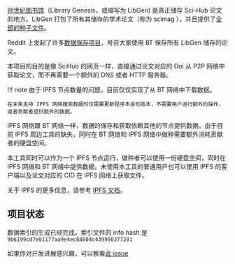 [创世纪图书馆](https://zh.wikipedia.org/zh-cn/%E5%88%9B%E4%B8%96%E7%BA%AA%E5%9B%BE%E4%B9%A6%E9%A6%86)（Library Genesis，或缩写为 LibGen) 是真正储存 Sci-Hub 论文的地方。LibGen 打包了所有其储存的学术论文（称为 scimag ），并且提供了[全部的种子文件](https://libgen.rs/scimag/repository_torrent/)。

Reddit 上发起了许多[数据保存项目](https://www.reddit.com/r/DataHoarder/comments/nc27fv/rescue_mission_for_scihub_and_open_science_we_are/)，号召大家使用 BT 保存所有 LibGen 储存的论文。

本项目的目的是像 SciHub 的网页一样，直接通过论文对应的 Doi 从 P2P 网络中获取论文，而不再需要一个额外的 DNS 或者 HTTP 服务器。

<!-- prettier-ignore -->
!!! note
    由于 IPFS 节点数量的问题，目前仅仅实现了从 BT 网络中下载数据。

    在未来支持 IPFS 网络搜索数据时仅需要更新程序本身的版本，不需要用户进行额外的操作，或者贡献者提供额外的数据。

IPFS 网络跟 BT 网络一样，数据的保存和获取依赖其他的节点提供数据。由于目前 IPFS 周边工具的缺失，同时在 BT 网络和 IPFS 网络中做种需要额外消耗贡献者的硬盘空间。

本工具同时可以作为一个 IPFS 节点运行，做种者可以使用一份硬盘空间，同时在 IPFS 网络和 BT 网络中提供数据。未使用本工具的普通用户也可以使用 IPFS 的客户端以及论文对应的 CID 在 IPFS 网络上获取文件。

关于 IPFS 的更多信息，请参考 [IPFS 文档](./ipfs.md)。

## 项目状态

数据索引的生成已经完成。索引文件的 info hash 是`9b6199cd7e01177aa9e4ec88804c439990377281`

如果你对开发进展感兴趣，可以察看[此 issue](https://github.com/Trim21/sci-hub-p2p/issues/2)
